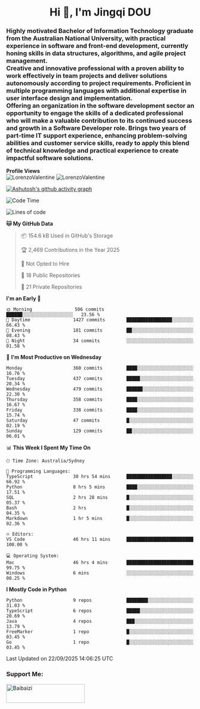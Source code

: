 <h1 align="center">Hi 👋, I'm Jingqi DOU</h1>
<h3 align="left">
Highly motivated Bachelor of Information Technology graduate from the Australian National University, with practical experience in software and front-end development, currently honing skills in data structures, algorithms, and agile project management. <br>
Creative and innovative professional with a proven ability to work effectively in team projects and deliver solutions autonomously according to project requirements. Proficient in multiple programming languages with additional expertise in user interface design and implementation. <br>
Offering an organization in the software development sector an opportunity to engage the skills of a dedicated professional who will make a valuable contribution to its continued success and growth in a Software Developer role. Brings two years of part-time IT support experience, enhancing problem-solving abilities and customer service skills, ready to apply this blend of technical knowledge and practical experience to create impactful software solutions. 
</h3>

**Profile Views**<br>
<img src="https://count.getloli.com/@LorenzoValentine?name=LorenzoValentine&theme=asoul&padding=7&offset=0&align=center&scale=2&pixelated=1&darkmode=auto&prefix=020315" alt="LorenzoValentine" theme="rule34" />
<img src="https://count.getloli.com/@LorenzoValentine?name=LorenzoValentine&theme=food&padding=7&offset=0&align=center&scale=2&pixelated=1&darkmode=auto&prefix=020315" alt="LorenzoValentine" theme="rule34" />

[![Ashutosh's github activity graph](https://github-readme-activity-graph.vercel.app/graph?username=LorenzoValentine&theme=rogue)](https://github.com/ashutosh00710/github-readme-activity-graph)

<!--START_SECTION:waka-->
![Code Time](http://img.shields.io/badge/Code%20Time-2%2C368%20hrs%2041%20mins-blue)

![Lines of code](https://img.shields.io/badge/From%20Hello%20World%20I%27ve%20Written-462.9%20thousand%20lines%20of%20code-blue)

**🐱 My GitHub Data** 

> 📦 154.6 kB Used in GitHub's Storage 
 > 
> 🏆 2,469 Contributions in the Year 2025
 > 
> 🚫 Not Opted to Hire
 > 
> 📜 18 Public Repositories 
 > 
> 🔑 21 Private Repositories 
 > 
**I'm an Early 🐤** 

```text
🌞 Morning                506 commits         ██████░░░░░░░░░░░░░░░░░░░   23.56 % 
🌆 Daytime                1427 commits        █████████████████░░░░░░░░   66.43 % 
🌃 Evening                181 commits         ██░░░░░░░░░░░░░░░░░░░░░░░   08.43 % 
🌙 Night                  34 commits          ░░░░░░░░░░░░░░░░░░░░░░░░░   01.58 % 
```
📅 **I'm Most Productive on Wednesday** 

```text
Monday                   360 commits         ████░░░░░░░░░░░░░░░░░░░░░   16.76 % 
Tuesday                  437 commits         █████░░░░░░░░░░░░░░░░░░░░   20.34 % 
Wednesday                479 commits         ██████░░░░░░░░░░░░░░░░░░░   22.30 % 
Thursday                 358 commits         ████░░░░░░░░░░░░░░░░░░░░░   16.67 % 
Friday                   338 commits         ████░░░░░░░░░░░░░░░░░░░░░   15.74 % 
Saturday                 47 commits          █░░░░░░░░░░░░░░░░░░░░░░░░   02.19 % 
Sunday                   129 commits         ██░░░░░░░░░░░░░░░░░░░░░░░   06.01 % 
```


📊 **This Week I Spent My Time On** 

```text
🕑︎ Time Zone: Australia/Sydney

💬 Programming Languages: 
TypeScript               30 hrs 54 mins      █████████████████░░░░░░░░   66.92 % 
Python                   8 hrs 5 mins        ████░░░░░░░░░░░░░░░░░░░░░   17.51 % 
SQL                      2 hrs 28 mins       █░░░░░░░░░░░░░░░░░░░░░░░░   05.37 % 
Bash                     2 hrs               █░░░░░░░░░░░░░░░░░░░░░░░░   04.35 % 
Markdown                 1 hr 5 mins         █░░░░░░░░░░░░░░░░░░░░░░░░   02.36 % 

🔥 Editors: 
VS Code                  46 hrs 11 mins      █████████████████████████   100.00 % 

💻 Operating System: 
Mac                      46 hrs 4 mins       █████████████████████████   99.75 % 
Windows                  6 mins              ░░░░░░░░░░░░░░░░░░░░░░░░░   00.25 % 
```

**I Mostly Code in Python** 

```text
Python                   9 repos             ████████░░░░░░░░░░░░░░░░░   31.03 % 
TypeScript               6 repos             █████░░░░░░░░░░░░░░░░░░░░   20.69 % 
Java                     4 repos             ███░░░░░░░░░░░░░░░░░░░░░░   13.79 % 
FreeMarker               1 repo              █░░░░░░░░░░░░░░░░░░░░░░░░   03.45 % 
Go                       1 repo              █░░░░░░░░░░░░░░░░░░░░░░░░   03.45 % 
```




 Last Updated on 22/09/2025 14:06:25 UTC
<!--END_SECTION:waka-->

<!-- [![willianrod's wakatime stats](https://github-readme-stats.vercel.app/api/wakatime?username=lorenzoval2050)](https://github.com/anuraghazra/github-readme-stats) -->


<h3 align="left">Support Me:</h3>
<p><a href="https://www.buymeacoffee.com/Baibaizi"> <img align="left" src="https://cdn.buymeacoffee.com/buttons/v2/default-yellow.png" height="50" width="210" alt="Baibaizi" /></a></p><br><br>
